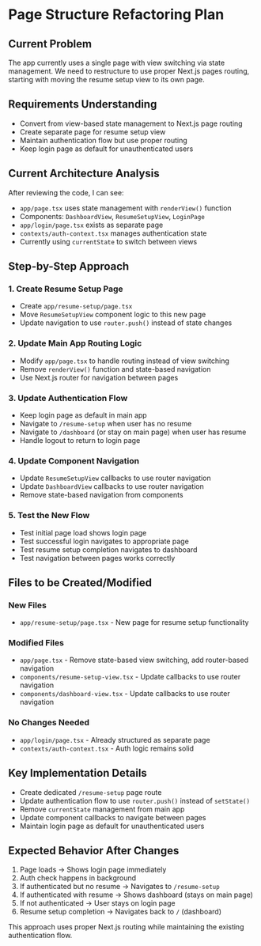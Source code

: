# Page Structure Refactoring Plan

## Current Problem
The app currently uses a single page with view switching via state management. We need to restructure to use proper Next.js pages routing, starting with moving the resume setup view to its own page.

## Requirements Understanding
- Convert from view-based state management to Next.js page routing
- Create separate page for resume setup view
- Maintain authentication flow but use proper routing
- Keep login page as default for unauthenticated users

## Current Architecture Analysis
After reviewing the code, I can see:
- `app/page.tsx` uses state management with `renderView()` function
- Components: `DashboardView`, `ResumeSetupView`, `LoginPage`
- `app/login/page.tsx` exists as separate page
- `contexts/auth-context.tsx` manages authentication state
- Currently using `currentState` to switch between views

## Step-by-Step Approach

### 1. Create Resume Setup Page
- Create `app/resume-setup/page.tsx` 
- Move `ResumeSetupView` component logic to this new page
- Update navigation to use `router.push()` instead of state changes

### 2. Update Main App Routing Logic
- Modify `app/page.tsx` to handle routing instead of view switching
- Remove `renderView()` function and state-based navigation
- Use Next.js router for navigation between pages

### 3. Update Authentication Flow
- Keep login page as default in main app
- Navigate to `/resume-setup` when user has no resume
- Navigate to `/dashboard` (or stay on main page) when user has resume
- Handle logout to return to login page

### 4. Update Component Navigation
- Update `ResumeSetupView` callbacks to use router navigation
- Update `DashboardView` callbacks to use router navigation
- Remove state-based navigation from components

### 5. Test the New Flow
- Test initial page load shows login page
- Test successful login navigates to appropriate page
- Test resume setup completion navigates to dashboard
- Test navigation between pages works correctly

## Files to be Created/Modified

### New Files
- `app/resume-setup/page.tsx` - New page for resume setup functionality

### Modified Files
- `app/page.tsx` - Remove state-based view switching, add router-based navigation
- `components/resume-setup-view.tsx` - Update callbacks to use router navigation
- `components/dashboard-view.tsx` - Update callbacks to use router navigation

### No Changes Needed
- `app/login/page.tsx` - Already structured as separate page
- `contexts/auth-context.tsx` - Auth logic remains solid

## Key Implementation Details
- Create dedicated `/resume-setup` page route
- Update authentication flow to use `router.push()` instead of `setState()`
- Remove `currentState` management from main app
- Update component callbacks to navigate between pages
- Maintain login page as default for unauthenticated users

## Expected Behavior After Changes
1. Page loads → Shows login page immediately
2. Auth check happens in background
3. If authenticated but no resume → Navigates to `/resume-setup`
4. If authenticated with resume → Shows dashboard (stays on main page)
5. If not authenticated → User stays on login page
6. Resume setup completion → Navigates back to `/` (dashboard)

This approach uses proper Next.js routing while maintaining the existing authentication flow.